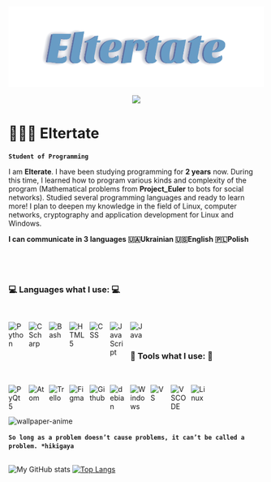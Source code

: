 <p align="center">
  <a href="https://github.com/DenverCoder1">
    <img src="https://github.com/Eltertate/Eltertate/blob/main/Eltertate.svg" alt="Eltertate" /></a>
</p>
<p align="center">
  <a href="https://github.com/DenverCoder1/readme-typing-svg">
    <img src="https://readme-typing-svg.demolab.com?font=Titillium+Web+&pause=1000&width=435&lines=I+am+just+a+regular+C%23%2FPython+programmer;Always+learning+something+new+for+me!💻"/></a>
</p>


# 🧑🏻‍💻 Eltertate

**`Student of Programming`**

I am **Elterate**. I have been studying programming for **2 years** now. During this time, I learned how to program various kinds and complexity of the program (Mathematical problems from **Project_Euler** to bots for social networks). Studied several programming languages and ready to learn more! I plan to deepen my knowledge in the field of Linux, computer networks, cryptography and application development for Linux and Windows.

**I can communicate in 3 languages 🇺🇦Ukrainian 🇺🇸English 🇵🇱Polish**
#
<br />

### 💻 Languages what I use: 💻 ###
<br />
<p>
<img align="left" alt="Python" width="30px" style="padding-right:10px;" img src="https://cdn.jsdelivr.net/gh/devicons/devicon/icons/python/python-original.svg" />
<img align="left" alt="CScharp" width="30px" style="padding-right:10px;" img src="https://cdn.jsdelivr.net/gh/devicons/devicon/icons/csharp/csharp-line.svg" />
<img align="left" alt="Bash" width="30px" style="padding-right:10px;" img src="https://cdn.jsdelivr.net/gh/devicons/devicon/icons/bash/bash-original.svg" />
<img align="left" alt="HTML5" width="30px" style="padding-right:10px;" img src="https://cdn.jsdelivr.net/gh/devicons/devicon/icons/html5/html5-original.svg" />
<img align="left" alt="CSS" width="30px" style="padding-right:10px;" img src="https://cdn.jsdelivr.net/gh/devicons/devicon/icons/css3/css3-original.svg" />
<img align="left" alt="JavaScript" width="30px" style="padding-right:10px;" img src="https://cdn.jsdelivr.net/gh/devicons/devicon/icons/javascript/javascript-original.svg" />
<img align="left" alt="Java" width="30px" style="padding-right:10px;" img src="https://cdn.jsdelivr.net/gh/devicons/devicon/icons/java/java-original.svg" />
</p>
<br />
<br />

### 🧰 Tools what I use: 🧰 ###

<br />
<p>
<img align="left" alt="PyQt5" width="30px" style="padding-right:10px;" img src="https://cdn.jsdelivr.net/gh/devicons/devicon/icons/qt/qt-original.svg" />
<img align="left" alt="Atom" width="30px" style="padding-right:10px;" img src="https://cdn.jsdelivr.net/gh/devicons/devicon/icons/atom/atom-original.svg" />
<img align="left" alt="Trello" width="30px" style="padding-right:10px;" img src="https://cdn.jsdelivr.net/gh/devicons/devicon/icons/trello/trello-plain.svg" />

<img align="left" alt="Figma" width="30px" style="padding-right:10px;" img src="https://cdn.jsdelivr.net/gh/devicons/devicon/icons/figma/figma-original.svg" />
<img align="left" alt="Github" width="30px" style="padding-right:10px;" img src="https://cdn.jsdelivr.net/gh/devicons/devicon/icons/github/github-original.svg" />
<img align="left" alt="debian" width="30px" style="padding-right:10px;" img src="https://cdn.jsdelivr.net/gh/devicons/devicon/icons/debian/debian-original.svg" />
<img align="left" alt="Windows" width="30px" style="padding-right:10px;" img src="https://cdn.jsdelivr.net/gh/devicons/devicon/icons/windows8/windows8-original.svg" />
<img align="left" alt="VS" width="30px" style="padding-right:10px;" img src="https://cdn.jsdelivr.net/gh/devicons/devicon/icons/visualstudio/visualstudio-plain.svg" />
<img align="left" alt="VSCODE" width="30px" style="padding-right:10px;" img src="https://cdn.jsdelivr.net/gh/devicons/devicon/icons/vscode/vscode-original.svg" />
<img align="left" alt="Linux" width="30px" style="padding-right:10px;" img src="https://cdn.jsdelivr.net/gh/devicons/devicon/icons/linux/linux-original.svg" />
</p>

<br />
<br />

##


![wallpaper-anime](https://user-images.githubusercontent.com/116920374/211173283-0468186e-2d9a-4ff5-96d2-e60a2f40ddc0.gif)

**`So long as a problem doesn’t cause problems, it can’t be called a problem. *hikigaya`**

##
![My GitHub stats](https://github-readme-stats.vercel.app/api?username=Eltertate&theme=github_dark)
[![Top Langs](https://github-readme-stats.vercel.app/api/top-langs/?username=Eltertate&layout=compact)](https://github.com/Eltertate/github-readme-stats)




 
 
 
 
 
 
 
 
 
 
 
 
